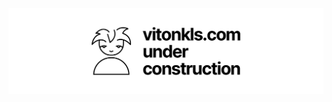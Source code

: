 <a href="https://vitonkls.com" target="_blank">
  <img src="./banner.png" alt="click to check out my portfolio">
</a>

